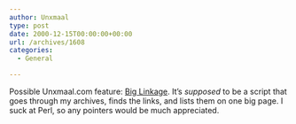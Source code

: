 ```yaml
---
author: Unxmaal
type: post
date: 2000-12-15T00:00:00+00:00
url: /archives/1608
categories:
  - General

---
```

Possible Unxmaal.com feature: [Big Linkage][1]. It&#8217;s _supposed_ to be a script that goes through my archives, finds the links, and lists them on one big page. I suck at Perl, so any pointers would be much appreciated.

 [1]: http://unxmaal.com/?biglinkage.htm